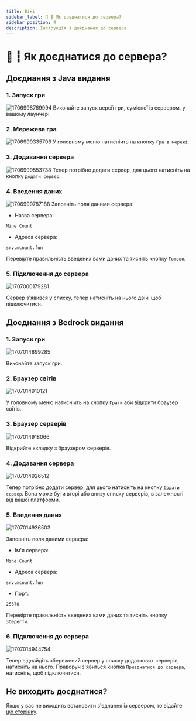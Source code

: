 ```yaml
---
title: Вікі
sidebar_label: 🎫 ┇ Як доєднатися до сервера?
sidebar_position: 4
description: Інструкція з доєднання до сервера.
---
```

# 🎫 ┇ Як доєднатися до сервера?

## Доєднання з Java видання

### 1. Запуск гри

![1706998769994](image/how-to-join/1706998769994.png)
Виконайте запуск версії гри, сумісної із сервером, у вашому лаунчері.

### 2. Мережева гра

![1706999335796](image/how-to-join/1706999335796.png)
У головному меню натисніить на кнопку `Гра в мережі`.

### 3. Додавання сервера

![1706999553738](image/how-to-join/1706999553738.png)
Тепер потрібно додати сервер, для цього натисніть на кнопку `Додати сервер`.

### 4. Введення даних

![1706999787188](image/how-to-join/1706999787188.png)
Заповніть поля даними сервера:

- Назва сервера:

```
Mine Count
```

- Адреса сервера:

```
srv.mcount.fun
```

Перевірте правильність введених вами даних та тисніть кнопку `Готово`.

### 5. Підключення до сервера

![1707000179281](image/how-to-join/1707000179281.png)

Сервер з'явився у списку, тепер натисніть на нього двічі щоб підключитися.

## Доєднання з Bedrock видання

### 1. Запуск гри

![1707014899285](image/how-to-join/1707014899285.png)

Виконайте запуск гри.

### 2. Браузер світів

![1707014910121](image/how-to-join/1707014910121.png)

У головному меню натисніить на кнопку `Грати` аби відкрити браузер світів.

### 3. Браузер серверів

![1707014918066](image/how-to-join/1707014918066.png)

Відкрийте вкладку з браузером серверів.

### 4. Додавання сервера

![1707014926512](image/how-to-join/1707014926512.png)

Тепер потрібно додати сервер, для цього натисніть на кнопку `Додати сервер`. Вона може бути вгорі або внизу списку серверів, в залежності від вашої платформи.

### 5. Введення даних

![1707014936503](image/how-to-join/1707014936503.png)

Заповніть поля даними сервера:

- Ім'я сервера:

```
Mine Count
```

- Адреса сервера:

```
srv.mcount.fun
```

- Порт:

```
25570
```

Перевірте правильність введених вами даних та тисніть кнопку `Зберегти`.

### 6. Підключення до сервера

![1707014944754](image/how-to-join/1707014944754.png)

Тепер віднайдіть збережений сервер у списку додаткових серверів, натисніть на нього. Праворуч з'явиться кнопка `Приєднатися до сервера`, натисніть, щоб підключитися.

## Не виходить доєднатися?
Якщо у вас не виходить встановити з'єднання із сервером, то відайте [цю сторінку](./cant-join).
